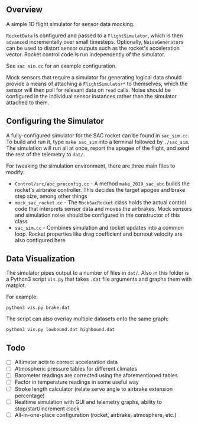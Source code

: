 ## Overview

A simple 1D flight simulator for sensor data mocking.

`RocketData` is configured and passed to a `FlightSimulator`, which is then `advance`d incrementally over small timesteps. Optionally, `NoiseGenerator`s can be used to distort sensor outputs such as the rocket's acceleration vector. Rocket control code is run independently of the simulator.

See `sac_sim.cc` for an example configuration.

Mock sensors that require a simulator for generating logical data should provide a means of attaching a `FlightSimulator*` to themselves, which the sensor will then poll for relevant data on `read` calls. Noise should be configured in the individual sensor instances rather than the simulator attached to them.

## Configuring the Simulator

A fully-configured simulator for the SAC rocket can be found in `sac_sim.cc`. To build and run it, type `make sac_sim` into a terminal followed by `./sac_sim`. The simulation will run all at once, report the apogee of the flight, and send the rest of the telemetry to `dat/`.

For tweaking the simulation environment, there are three main files to modify:
* `Control/src/abc_preconfig.cc` - A method `make_2019_sac_abc` builds the rocket's airbrake controller. This decides the target apogee and brake step size, among other things
* `mock_sac_rocket.cc` - The `MockSacRocket` class holds the actual control code that interprets sensor data and moves the airbrakes. Mock sensors and simulation noise should be configured in the constructor of this class
* `sac_sim.cc` - Combines simulation and rocket updates into a common loop. Rocket properties like drag coefficient and burnout velocity are also configured here

## Data Visualization

The simulator pipes output to a number of files in `dat/`. Also in this folder is a Python3 script `vis.py` that takes `.dat` file arguments and graphs them with matplot.

For example:
```
python3 vis.py brake.dat
```

The script can also overlay multiple datasets onto the same graph:
```
python3 vis.py lowbound.dat highbound.dat
```

## Todo

* [ ] Altimeter acts to correct acceleration data
* [ ] Atmospheric pressure tables for different climates
* [ ] Barometer readings are corrected using the aforementioned tables
* [ ] Factor in temperature readings in some useful way
* [ ] Stroke length calculator (relate servo angle to airbrake extension percentage)
* [ ] Realtime simulation with GUI and telemetry graphs, ability to stop/start/increment clock
* [ ] All-in-one-place configuration (rocket, airbrake, atmosphere, etc.)
